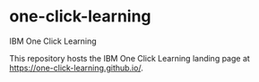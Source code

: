 # one-click-learning
IBM One Click Learning

This repository hosts the IBM One Click Learning landing page at https://one-click-learning.github.io/.
